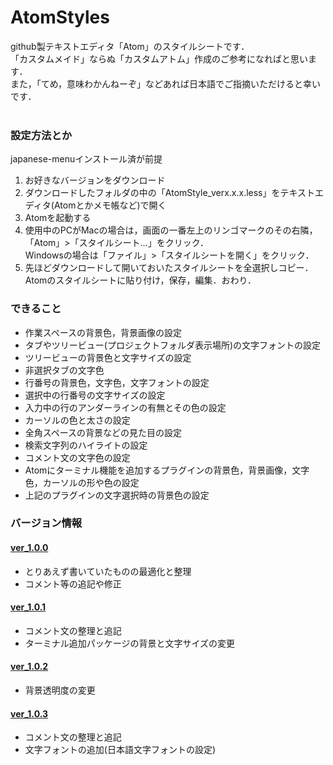 # AtomStyles

github製テキストエディタ「Atom」のスタイルシートです．<br>
「カスタムメイド」ならぬ「カスタムアトム」作成のご参考になればと思います．<br>
また，「てめ，意味わかんねーぞ」などあれば日本語でご指摘いただけると幸いです．<br>
<br>

<h3>設定方法とか</h3>

japanese-menuインストール済が前提<br>

<ol>
    <li>
        お好きなバージョンをダウンロード
    </li>
    <li>
        ダウンロードしたフォルダの中の「AtomStyle_verx.x.x.less」をテキストエディタ(Atomとかメモ帳など)で開く
    </li>
    <li>
        Atomを起動する
    </li>
    <li>
        使用中のPCがMacの場合は，画面の一番左上のリンゴマークのその右隣，「Atom」>「スタイルシート...」をクリック．<br>
        Windowsの場合は「ファイル」>「スタイルシートを開く」をクリック．
    </li>
    <li>
        先ほどダウンロードして開いておいたスタイルシートを全選択しコピー．Atomのスタイルシートに貼り付け，保存，編集．おわり．
    </li>
</ol>

<h3>できること</h3>
<ul>
    <li>
        作業スペースの背景色，背景画像の設定
    </li>
    <li>
        タブやツリービュー(プロジェクトフォルダ表示場所)の文字フォントの設定
    </li>
    <li>
        ツリービューの背景色と文字サイズの設定
    </li>
    <li>
        非選択タブの文字色
    </li>
    <li>
        行番号の背景色，文字色，文字フォントの設定
    </li>
    <li>
        選択中の行番号の文字サイズの設定
    </li>
    <li>
        入力中の行のアンダーラインの有無とその色の設定
    </li>
    <li>
        カーソルの色と太さの設定
    </li>
    <li>
        全角スペースの背景などの見た目の設定
    </li>
    <li>
        検索文字列のハイライトの設定
    </li>
    <li>
        コメント文の文字色の設定
    </li>
    <li>
        Atomにターミナル機能を追加するプラグインの背景色，背景画像，文字色，カーソルの形や色の設定
    </li>
     <li>
        上記のプラグインの文字選択時の背景色の設定
    </li>
</ul>

<h3>バージョン情報</h3>
<h4><a href="https://github.com/UtsusemiUltimate-of-the-darkness/AtomStyles/tree/ver_1.0.0">ver_1.0.0</a></h4>
<ul>
    <li>
        とりあえず書いていたものの最適化と整理
    </li>
    <li>
        コメント等の追記や修正
    </li>
</ul>

<h4><a href="https://github.com/UtsusemiUltimate-of-the-darkness/AtomStyles/tree/ver_1.0.1">ver_1.0.1</a></h4>
<ul>
    <li>
        コメント文の整理と追記
    </li>
    <li>
        ターミナル追加パッケージの背景と文字サイズの変更
    </li>
</ul>

<h4><a href="https://github.com/UtsusemiUltimate-of-the-darkness/AtomStyles/tree/ver_1.0.2">ver_1.0.2</a></h4>
<ul>
    <li>
        背景透明度の変更
    </li>
</ul>

<h4><a href="https://github.com/UtsusemiUltimate-of-the-darkness/AtomStyles/tree/ver_1.0.3">ver_1.0.3</a></h4>
<ul>
    <li>
        コメント文の整理と追記
    </li>
    <li>
        文字フォントの追加(日本語文字フォントの設定)
    </li>
</ul>
